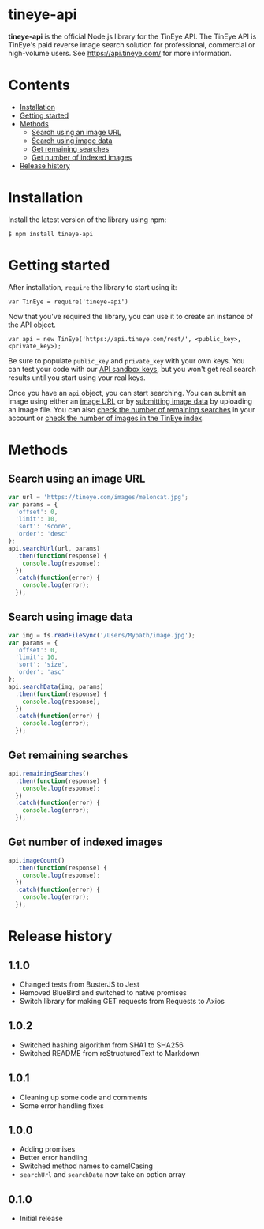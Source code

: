 # tineye-api

**tineye-api** is the official Node.js library for the TinEye API. The TinEye API
is TinEye's paid reverse image search solution for professional, commercial or high-volume users.
See <https://api.tineye.com/> for more information.

# Contents
- [ Installation ](#installation)
- [ Getting started ](#getting-started)
- [ Methods ](#methods)
    - [ Search using an image URL ](#search-using-an-image-url)
    - [ Search using image data ](#search-using-image-data)
    - [ Get remaining searches ](#get-remaining-searches)
    - [ Get number of indexed images ](#get-number-of-indexed-images)
- [ Release history ](#release-history)


# Installation
Install the latest version of the library using npm:

```shell
$ npm install tineye-api
```

# Getting started

After installation, `require` the library to start using it:

```
var TinEye = require('tineye-api')
```

Now that you've required the library, you can use it to create an instance of the API object.

```
var api = new TinEye('https://api.tineye.com/rest/', <public_key>, <private_key>);
```

Be sure to populate `public_key` and `private_key` with your own keys. You can test your code
with our [API sandbox keys](https://services.tineye.com/developers/tineyeapi/sandbox.html), but
you won't get real search results until you start using your real keys.

Once you have an `api` object, you can start searching. You can submit an image using either an
[image URL](#search-using-an-image-url) or by [submitting image data](#search-using-image-data)
by uploading an image file. You can also [check the number of remaining searches](#get-remaining-searches)
in your account or [check the number of images in the TinEye index](#get-number-of-indexed-images).

# Methods

## Search using an image URL

```javascript
var url = 'https://tineye.com/images/meloncat.jpg';
var params = {
  'offset': 0,
  'limit': 10,
  'sort': 'score',
  'order': 'desc'
};
api.searchUrl(url, params)
  .then(function(response) {
    console.log(response);
  })
  .catch(function(error) {
    console.log(error);
  });
```

## Search using image data

```javascript
var img = fs.readFileSync('/Users/Mypath/image.jpg');
var params = {
  'offset': 0,
  'limit': 10,
  'sort': 'size',
  'order': 'asc'
};
api.searchData(img, params)
  .then(function(response) {
    console.log(response);
  })
  .catch(function(error) {
    console.log(error);
  });
```

## Get remaining searches

```javascript
api.remainingSearches()
  .then(function(response) {
    console.log(response);
  })
  .catch(function(error) {
    console.log(error);
  });
```

## Get number of indexed images

```javascript
api.imageCount()
  .then(function(response) {
    console.log(response);
  })
  .catch(function(error) {
    console.log(error);
  });
```

# Release history
## 1.1.0

* Changed tests from BusterJS to Jest
* Removed BlueBird and switched to native promises
* Switch library for making GET requests from Requests to Axios

## 1.0.2

* Switched hashing algorithm from SHA1 to SHA256
* Switched README from reStructuredText to Markdown

## 1.0.1

* Cleaning up some code and comments
* Some error handling fixes

## 1.0.0

* Adding promises
* Better error handling
* Switched method names to camelCasing
* `searchUrl` and `searchData` now take an option array

## 0.1.0

* Initial release
